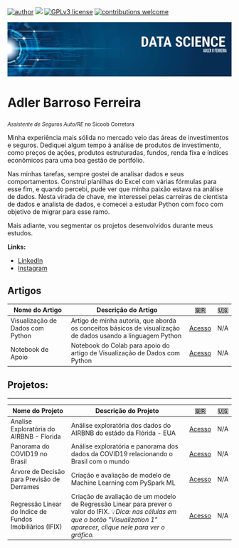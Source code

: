 [![author](https://img.shields.io/badge/author-adlerbf-red.svg)](https://www.linkedin.com/in/adler-barroso-ferreira-790323144) [![](https://img.shields.io/badge/python-3.7+-blue.svg)](https://www.python.org/downloads/release/python-365/) [![GPLv3 license](https://img.shields.io/badge/License-GPLv3-blue.svg)](http://perso.crans.org/besson/LICENSE.html) [![contributions welcome](https://img.shields.io/badge/contributions-welcome-brightgreen.svg?style=flat)](https://github.com/carlosfab/data_science/issues)

<p align="center">
  <img src="https://github.com/adlerabf/Data_Science_Course_Projects/blob/main/BANNER_ADLER.png" >
</p>

# Adler Barroso Ferreira
<sub>*Assistente de Seguros Auto/RE* no Sicoob Corretora </sub>

Minha experiência mais sólida no mercado veio das áreas de investimentos e seguros. Dediquei algum tempo à análise de produtos de investimento, como preços de ações, produtos estruturadas, fundos, renda fixa e índices econômicos para uma boa gestão de portfólio.

Nas minhas tarefas, sempre gostei de analisar dados e seus comportamentos. Construí planilhas do Excel com várias fórmulas para esse fim, e quando percebi, pude ver que minha paixão estava na análise de dados. Nesta virada de chave, me interessei pelas carreiras de cientista de dados e analista de dados, e comecei a estudar Python com foco com objetivo de migrar para esse ramo. 

Mais adiante, vou segmentar os projetos desenvolvidos durante meus estudos.


**Links:**
* [LinkedIn](https://www.linkedin.com/in/a-b-f)
* [Instagram](https://www.instagram.com/adler.abf/)

## Artigos

| Nome do Artigo | Descrição do Artigo | 🇧🇷 | 🇺🇸 |
|-----------------|----------------------|-----|-----|
| Visualização de Dados com Python       | Artigo de minha autoria, que aborda os conceitos básicos de visualização de dados usando a linguagem Python | [Acesso](https://www.linkedin.com/pulse/data-science-visualiza%25C3%25A7%25C3%25A3o-de-dados-com-python-adler-barroso-ferreira) | N/A |
| Notebook de Apoio       | Notebook do Colab para apoio do artigo de Visualização de Dados com Python | [Acesso](https://colab.research.google.com/drive/1g7oLrLbM9_kqkUq9Z4N-69Xc63rKs4Rb?usp=sharing) | N/A |


## Projetos:
---
| Nome do Projeto | Descrição do Projeto | 🇧🇷 | 🇺🇸 |
|-----------------|----------------------|-----|-----|
| Analise Exploratória do AIRBNB - Florida      | Análise exploratória dos dados do AIRBNB do estádo da Flórida - EUA | [Acesso](https://github.com/adlerabf/Data_Science_Course_Projects/blob/main/Analisando_os_Dados_do_Airbnb_Florida.ipynb) | N/A |
| Panorama do COVID19 no Brasil      | Análise exploratória e panorama dos dados da COVID19 relacionando o Brasil com o mundo | [Acesso](https://colab.research.google.com/drive/1iRzyj2BaAI7wrLIItF3fQcQyioTiI4F8?usp=sharing) | N/A|
| Árvore de Decisão para Previsão de Derrames       | Criação e avaliação de modelo de Machine Learning com PySpark ML  | [Acesso](https://github.com/adlerabf/Data_Science_Projects/blob/main/PySparkDesafioXP2.ipynb) | N/A |
| Regressão Linear do Indice de Fundos Imobiliários (IFIX)      | Criação de avaliação de um modelo de Regressão Linear para prever o valor do IFIX. 💡*Dica: nas células em que o botão "Visualization 1" aparecer, clique nele para ver o gráfico.* | [Acesso](https://encurtador.com.br/uyY06) | N/A |
